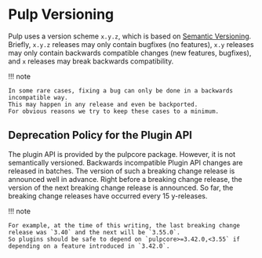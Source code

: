 # Pulp Versioning

Pulp uses a version scheme `x.y.z`, which is based on [Semantic Versioning](http://semver.org/).
Briefly, `x.y.z` releases may only contain bugfixes (no features),
`x.y` releases may only contain backwards compatible changes (new features, bugfixes),
and `x` releases may break backwards compatibility.

!!! note

    In some rare cases, fixing a bug can only be done in a backwards incompatible way.
    This may happen in any release and even be backported.
    For obvious reasons we try to keep these cases to a minimum.

## Deprecation Policy for the Plugin API

The plugin API is provided by the pulpcore package.
However, it is not semantically versioned.
Backwards incompatible Plugin API changes are released in batches.
The version of such a breaking change release is announced well in advance.
Right before a breaking change release, the version of the next breaking change release is announced.
So far, the breaking change releases have occurred every 15 y-releases.

!!! note

    For example, at the time of this writing, the last breaking change release was `3.40` and the next will be `3.55.0`.
    So plugins should be safe to depend on `pulpcore>=3.42.0,<3.55` if depending on a feature introduced in `3.42.0`.
